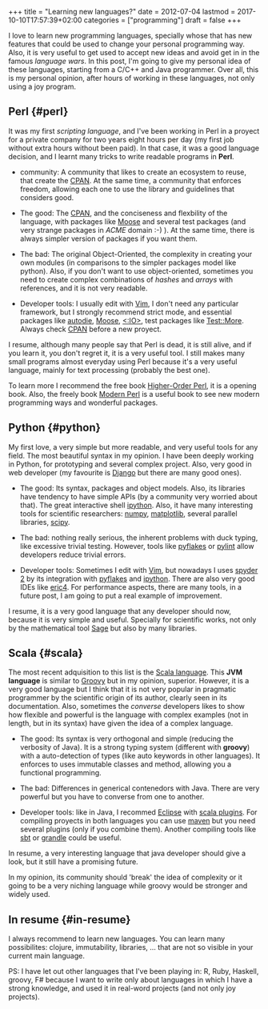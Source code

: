 +++
title = "Learning new languages?"
date = 2012-07-04
lastmod = 2017-10-10T17:57:39+02:00
categories = ["programming"]
draft = false
+++

I love to learn new programming languages, specially whose that has new features that could be used to change your personal
programming way. Also, it is very useful to get used to accept new ideas and avoid get in in the famous _language wars_.
In this post, I'm going to give my personal idea of these languages, starting from a C/C++ and Java
programmer. Over all, this is my personal opinion, after hours of working in these languages, not only using a
joy program.


## Perl {#perl}

It was my first _scripting language_, and I've been working in Perl in a proyect for a private company for two years
eight hours per day (my first job without extra hours without been paid). In that case, it was a good language decision,
and I learnt many tricks to write readable programs in **Perl**.

-   <span class="underline">community</span>:
    A community that likes to create an ecosystem to reuse, that create the [CPAN](http://www.cpan.org). At the same time, a
    community that enforces freedom, allowing each one to use the library and guidelines that considers good.

-   <span class="underline">The good:</span>
    The [CPAN](http://www.cpan.org), and the conciseness and flexbility of the language, with packages like [Moose](http://search.cpan.org/search?q%3DMoose) and several test packages
    (and very strange packages in _ACME_ domain :-) ). At the same time, there is always simpler version of packages if
    you want them.

-   <span class="underline">The bad:</span>
    The original Object-Oriented, the complexity in creating your own modules (in comparisons to the simpler
    packages model like python). Also, if you don't want to use object-oriented, sometimes you need to create complex
    combinations of _hashes_ and _arrays_ with references, and it is not very readable.

-   <span class="underline">Developer tools</span>: I usually edit with [Vim](http://www.vim.org), I don't need any particular framework, but I strongly recommend strict
    mode, and essential packages like [autodie](http://search.cpan.org/search?q%3Dautodie), [Moose](http://search.cpan.org/search?q%3DMoose), [<:IO>](http://search.cpan.org/search?q%3DFile::IO), test packages like [Test::More](http://search.cpan.org/search?q%3DTest::More). Always check [CPAN](http://www.cpan.org) before a new
    proyect.

I resume, although many people say that Perl is dead, it is still alive, and if you learn it, you don't regret it, it is
a very useful tool. I still makes many small programs almost everyday using Perl because it's a very useful language,
mainly for text processing (probably the best one).

To learn more I recommend the free book [Higher-Order Perl](http://hop.perl.plover.com/), it is a opening book. Also, the freely book [Modern Perl](http://www.modernperlbooks.com) is a
useful book to see new modern programming ways and wonderful packages.


## Python {#python}

My first love, a very simple but more readable, and very useful tools for any field. The most beautiful syntax in my
opinion. I have been deeply working in Python, for prototyping and several complex project.  Also, very good in web
developer (my favourite is [Django](http://www.djangoproject.com) but there are many good ones).

-   <span class="underline">The good:</span> Its syntax, packages and object models. Also, its libraries have tendency to have simple APIs (by a
    community very worried about that). The great interactive shell [ipython](http://ipython.org). Also, it have many interesting tools for
    scientific researchers: [numpy](http://numpy.scipy.org/), [matplotlib](http://matplotlib.sourceforge.net/), several parallel libraries, [scipy](http://www.scipy.org/).

-   <span class="underline">The bad:</span> nothing really serious, the inherent problems with duck typing, like excessive trivial testing. However,
    tools like [pyflakes](http://pypi.python.org/pypi/pyflakes/) or [pylint](http://pypi.python.org/pypi/pylint/) allow developers reduce trivial errors.

-   <span class="underline">Developer tools:</span> Sometimes I edit with [Vim](http://www.vim.org), but nowadays I uses [spyder 2](http://code.google.com/p/spyderlib/) by its integration with  [pyflakes](http://pypi.python.org/pypi/pyflakes/) and
    [ipython](http://ipython.org). There are also very good IDEs like [eric4](http://eric-ide.python-projects.org/). For performance aspects, there are many tools, in a future
    post, I am going to put a real example of improvement.

I resume, it is a very good language that any developer should now, because it is very simple and useful. Specially for
scientific works, not only by the mathematical tool [Sage](http://www.sagemath.org/) but also by many libraries.


## Scala {#scala}

The most recent adquisition to this list is the [Scala language](http://www.scala-lang.org/). This **JVM language** is similar to [Groovy](http://groovy.codehaus.org/) but in my
opinion, superior.  However, it is a very good language but I think that it is not very popular in pragmatic programmer
by the scientific origin of its author, clearly seen in its documentation. Also, sometimes the _converse_ developers
likes to show how flexible and powerful is the language with complex examples (not in length, but in its syntax) have
given the idea of a complex language.

-   <span class="underline">The good:</span> Its syntax is very orthogonal and simple (reducing the verbosity of Java). It is a strong typing system
    (different with **groovy**) with a auto-detection of types (like auto keywords in other languages). It enforces to uses
    immutable classes and method, allowing you a functional programming.

-   <span class="underline">The bad:</span> Differences in generical contenedors with Java. There are very powerful but you have to converse from one
    to another.

-   <span class="underline">Developer tools:</span> like in Java, I recommed [Eclipse](http://www.eclipse.org) with [scala plugins](http://scala-ide.org/). For compiling proyects in both
    languages you can use [maven](http://maven.apache.org/) but you need several plugins (only if you combine them). Another compiling tools like
    [sbt](https://github.com/harrah/xsbt/wiki/) or [grandle](http://gradle.org/) could be useful.

In resume, a very interesting language that java developer should give a look, but it still have a promising future.

In my opinion, its community should 'break' the idea of complexity or it going to be a very niching language while groovy would
be stronger and widely used.


## In resume {#in-resume}

I always recommend to learn new languages. You can learn many possibilites: clojure, immutability, libraries, ... that are not
so visible in your current main language.

PS: I have let out other languages that I've been playing in: R, Ruby, Haskell, groovy, F# because I want to write only about languages
in which I have a strong knowledge, and used it in real-word projects (and not only joy projects).
